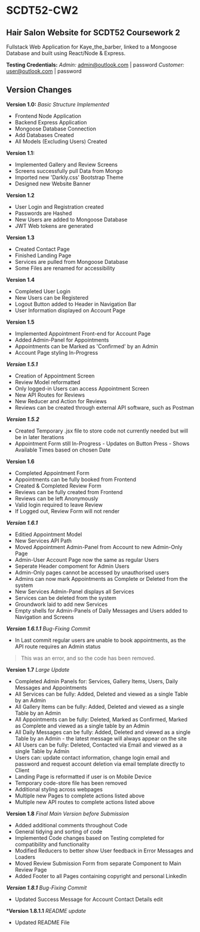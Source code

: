 # SCDT52-CW2
## Hair Salon Website for SCDT52 Coursework 2

Fullstack Web Application for Kaye_the_barber, linked to a Mongoose Database and built using React/Node & Express.

**Testing Credentials:**
*Admin:* admin@outlook.com | password
*Customer:* user@outlook.com | password 

## Version Changes
**Version 1.0:**
*Basic Structure Implemented*

 - Frontend Node Application
 - Backend Express Application
 - Mongoose Database Connection
 - Add Databases Created
 - All Models (Excluding Users) Created

**Version 1.1:**
 - Implemented Gallery and Review Screens
 - Screens successfully pull Data from Mongo
 - Imported new 'Darkly.css' Bootstrap Theme
 - Designed new Website Banner

**Version 1.2**
 - User Login and Registration created
 - Passwords are Hashed
 - New Users are added to Mongoose Database
 - JWT Web tokens are generated

**Version 1.3**

 - Created Contact Page
 - Finished Landing Page
 - Services are pulled from Mongoose Database
 - Some Files are renamed for accessibility

**Version 1.4**

 - Completed User Login
 - New Users can be Registered
 - Logout Button added to Header in Navigation Bar
 - User Information displayed on Account Page

**Version 1.5**

 - Implemented Appointment Front-end for Account Page
 - Added Admin-Panel for Appointments
 - Appointments can be Marked as 'Confirmed' by an Admin
 - Account Page styling In-Progress

***Version 1.5.1***

 - Creation of Appointment Screen
 - Review Model reformatted
 - Only logged-in Users can access Appointment Screen
 - New API Routes for Reviews
 - New Reducer and Action for Reviews
 - Reviews can be created through external API software, such as Postman

***Version 1.5.2***

 - Created Temporary .jsx file to store code not currently needed but will be in later Iterations
 - Appointment Form still In-Progress
		 - Updates on Button Press
		 - Shows Available Times based on chosen Date

**Version 1.6**

 - Completed Appointment Form
 - Appointments can be fully booked from Frontend
 - Created & Completed Review Form
 - Reviews can be fully created from Frontend
 - Reviews can be left Anonymously
 - Valid login required to leave Review
 - If Logged out, Review Form will not render

***Version 1.6.1***

 - Editied Appointment Model
 - New Services API Path
 - Moved Appointment Admin-Panel from Account to new Admin-Only Page
 - Admin-User Account Page now the same as regular Users
 - Seperate Header compoment for Admin Users
 - Admin-Only pages cannot be accessed by unauthorised users
 - Admins can now mark Appointments as Complete or Deleted from the system
 - New Services Admin-Panel displays all Services
 - Services can be deleted from the system
 - Groundwork laid to add new Services
 - Empty shells for Admin-Panels of Daily Messages and Users added to Navigation and Screens

***Version 1.6.1.1***
*Bug-Fixing Commit*

 - In Last commit regular users are unable to book appointments, as the API route requires an Admin status
>This was an error, and so the code has been removed.

**Version 1.7**
*Large Update*
 - Completed Admin Panels for: Services, Gallery Items, Users, Daily Messages and Appointments
 - All Services can be fully: Added, Deleted and viewed as a single Table by an Admin
 - All Gallery Items can be fully: Added, Deleted and viewed as a single Table by an Admin
 - All Appointments can be fully: Deleted, Marked as Confirmed, Marked as Complete and viewed as a single table by an Admin
 - All Daily Messages can be fully: Added, Deleted and viewed as a single Table by an Admin - the latest message will always appear on the site
 - All Users can be fully: Deleted, Contacted via Email and viewed as a single Table by Admin
 - Users can: update contact information, change login email and password and request account deletion via email template directly to Client
 - Landing Page is reformatted if user is on Mobile Device
 - Temporary code-store file has been removed
 - Additional styling across webpages
 - Multiple new Pages to complete actions listed above
 - Multiple new API routes to complete actions listed above

**Version 1.8**
*Final Main Version before Submission*

 - Added additional comments throughout Code
 - General tidying and sorting of code
 - Implemented Code changes based on Testing completed for compatibility and functionality
 - Modified Reducers to better show User feedback in Error Messages and Loaders
 - Moved Review Submission Form from separate Component to Main Review Page
 - Added Footer to all Pages containing copyright and personal LinkedIn

***Version 1.8.1***
*Bug-Fixing Commit*

 - Updated Success Message for Account Contact Details edit

***Version 1.8.1.1**
*README update*

 - Updated README File
